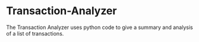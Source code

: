 # Transaction-Analyzer
The Transaction Analyzer uses python code to give a summary and analysis of a list of transactions.
